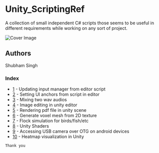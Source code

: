 # Unity_ScriptingRef

A collection of small independent C# scripts those seems to be useful in different requirements while working on any sort of project.

![Cover Image](https://github.com/nfynt/Unity_ScriptingRef/blob/master/intropic2.jpg?raw=true)

## Authors
Shubham Singh

### Index
* [1](https://github.com/nfynt/Unity_ScriptingRef/blob/master/EditorUtility.cs) - Updating input manager from editor script
* [2](https://github.com/nfynt/Unity_ScriptingRef/blob/master/Random/AnchorToolsEditor.cs) - Setting UI anchors from script in editor
* [3](https://github.com/nfynt/Unity_ScriptingRef/blob/master/WaveMixer.cs) - Mixing two wav audios
* [4](https://github.com/nfynt/Unity_ScriptingRef/blob/master/ImageEditing/) - Image editing in unity editor
* [5](https://github.com/nfynt/Unity_ScriptingRef/blob/master/PdfReader/) - Rendering pdf file in unity scene
* [6](https://github.com/nfynt/Unity_ScriptingRef/blob/master/Random/CubesFromTexture.cs) - Generate voxel mesh from 2D texture
* [7](https://github.com/nfynt/Unity_ScriptingRef/blob/master/Flock_Sim) - Flock simulation for birds/fish/etc
* [8](https://github.com/nfynt/Unity_ScriptingRef/blob/master/Shaders) - Unity Shaders
* [9](https://github.com/nfynt/Unity_ScriptingRef/blob/master/UVC_Android_Unity_Camera/) - Accessing USB camera over OTG on android devices
* [10](https://github.com/nfynt/Unity_ScriptingRef/blob/master/Shaders/Heatmaps/) - Heatmap visualization in Unity

```
Thank you
```
